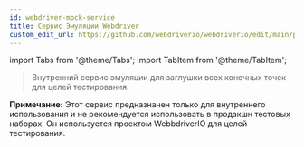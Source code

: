 ```yaml
---
id: webdriver-mock-service
title: Сервис Эмуляции Webdriver
custom_edit_url: https://github.com/webdriverio/webdriverio/edit/main/packages/wdio-webdriver-mock-service/README.md
---
```


import Tabs from '@theme/Tabs';
import TabItem from '@theme/TabItem';

> Внутренний сервис эмуляции для заглушки всех конечных точек для целей тестирования.

__Примечание:__ Этот сервис предназначен только для внутреннего использования и не рекомендуется использовать в продакшн тестовых наборах. Он используется проектом WebbdriverIO для целей тестирования.